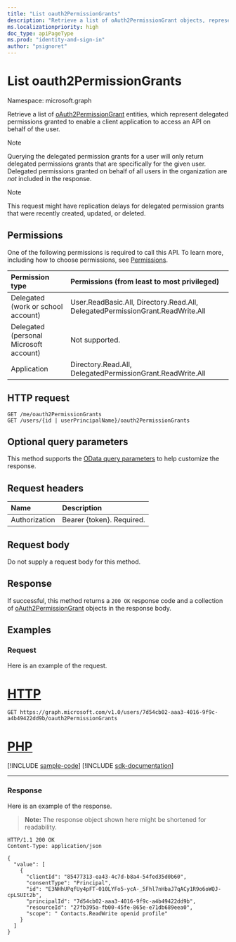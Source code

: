 ```yaml
---
title: "List oauth2PermissionGrants"
description: "Retrieve a list of oAuth2PermissionGrant objects, representing delegated permission grants."
ms.localizationpriority: high
doc_type: apiPageType
ms.prod: "identity-and-sign-in"
author: "psignoret"
---
```


# List oauth2PermissionGrants

Namespace: microsoft.graph

Retrieve a list of [oAuth2PermissionGrant](../resources/oAuth2PermissionGrant.md) entities, which represent delegated permissions granted to enable a client application to access an API on behalf of the user.

> [!NOTE]
> Querying the delegated permission grants for a user will only return delegated permissions grants that are specifically for the given user. Delegated permissions granted on behalf of all users in the organization are _not_ included in the response.

> [!NOTE]
> This request might have replication delays for delegated permission grants that were recently created, updated, or deleted.

## Permissions

One of the following permissions is required to call this API. To learn more, including how to choose permissions, see [Permissions](/graph/permissions-reference).

|Permission type      | Permissions (from least to most privileged)              |
|:--------------------|:---------------------------------------------------------|
|Delegated (work or school account) | User.ReadBasic.All, Directory.Read.All, DelegatedPermissionGrant.ReadWrite.All |
|Delegated (personal Microsoft account) | Not supported.    |
|Application | Directory.Read.All, DelegatedPermissionGrant.ReadWrite.All |

## HTTP request

<!-- { "blockType": "ignored" } -->

```http
GET /me/oauth2PermissionGrants
GET /users/{id | userPrincipalName}/oauth2PermissionGrants
```

## Optional query parameters

This method supports the [OData query parameters](/graph/query-parameters) to help customize the response.

## Request headers

| Name           | Description                |
|:---------------|:---------------------------|
| Authorization  | Bearer {token}. Required.  |

## Request body

Do not supply a request body for this method.

## Response

If successful, this method returns a `200 OK` response code and a collection of [oAuth2PermissionGrant](../resources/oauth2permissiongrant.md) objects in the response body.

## Examples

### Request

Here is an example of the request.



# [HTTP](#tab/http)
<!-- {
  "blockType": "request",
  "name": "get_user_oAuth2PermissionGrants"
}-->

```msgraph-interactive
GET https://graph.microsoft.com/v1.0/users/7d54cb02-aaa3-4016-9f9c-a4b49422dd9b/oauth2PermissionGrants
```

# [PHP](#tab/php)
[!INCLUDE [sample-code](../includes/snippets/php/get-user-oauth2permissiongrants-php-snippets.md)]
[!INCLUDE [sdk-documentation](../includes/snippets/snippets-sdk-documentation-link.md)]

---


### Response

Here is an example of the response. 

> **Note:** The response object shown here might be shortened for readability.

<!-- {
  "blockType": "response",
  "truncated": true,
  "@odata.type": "microsoft.graph.oAuth2PermissionGrant",
  "isCollection": true
} -->

```http
HTTP/1.1 200 OK
Content-Type: application/json

{
  "value": [
    {
      "clientId": "85477313-ea43-4c7d-b8a4-54fed35d0b60",
      "consentType": "Principal",
      "id": "E3NHhUPqfUy4pFT-010LYFo5-ycA-_5Fhl7nHbaJ7qACy1R9o6oWQJ-cpLSUIt2b",
      "principalId": "7d54cb02-aaa3-4016-9f9c-a4b49422dd9b",
      "resourceId": "27fb395a-fb00-45fe-865e-e71db689eea0",
      "scope": " Contacts.ReadWrite openid profile"
    }
  ]
}
```

<!-- uuid: 8fcb5dbc-d5aa-4681-8e31-b001d5168d79
2015-10-25 14:57:30 UTC -->
<!--
{
  "type": "#page.annotation",
  "description": "List oAuth2PermissionGrants",
  "keywords": "",
  "section": "documentation",
  "tocPath": "",
  "suppressions": [
  ]
}
-->

